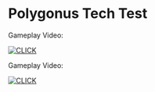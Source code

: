 # Polygonus Tech Test
Gameplay Video:</p>
[![CLICK](http://img.youtube.com/vi/nShUYDT9WWg/0.jpg)](http://www.youtube.com/watch?v=nShUYDT9WWg "Polygonus Tech Test Gameplay")</p>
Gameplay Video:</p>
[![CLICK](http://img.youtube.com/vi/MjFakE-kngQ/0.jpg)](http://www.youtube.com/watch?v=MjFakE-kngQ "Polygonus Tech Test Process of Creation")
